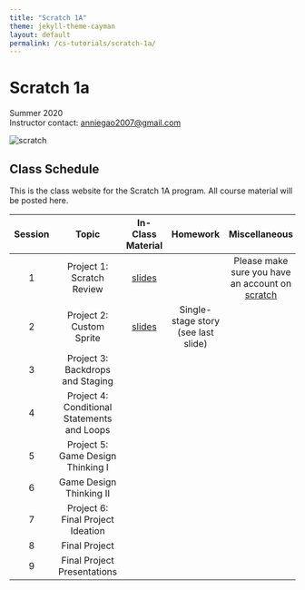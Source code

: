 ```yaml
---
title: "Scratch 1A"
theme: jekyll-theme-cayman
layout: default
permalink: /cs-tutorials/scratch-1a/
---
```


# Scratch 1a

Summer 2020  
Instructor contact: anniegao2007@gmail.com

![scratch](https://images.squarespace-cdn.com/content/v1/59371b611e5b6cbaaa211ff9/1527791173130-KCQZU6G7NB20K4UBCLX4/ke17ZwdGBToddI8pDm48kKSDVuAPrHKRkrADOUWKIBFZw-zPPgdn4jUwVcJE1ZvWQUxwkmyExglNqGp0IvTJZamWLI2zvYWH8K3-s_4yszcp2ryTI0HqTOaaUohrI8PIxjnc1DkxrOcGd5VMooSjQcLMerRA6Kw82eiRHVey0pQ/Scratch+Cat+with+Backpack)

## Class Schedule
This is the class website for the Scratch 1A program. All course material will be posted here.

| Session | Topic | In-Class Material | Homework | Miscellaneous |
| :---: | :---: | :---: | :---: | :---: |
| 1 | Project 1: Scratch Review | [slides](https://docs.google.com/presentation/d/1aWYhTFjxLBb-bqh9EjmylwzgbFIhK1ai2rqVmjuoGM8/edit?ts=5f233ebf#slide=id.g8d0e437b7b_0_54) | | Please make sure you have an account on [scratch](https://www.scratch.mit.edu)
| 2 | Project 2: Custom Sprite | [slides](https://docs.google.com/presentation/d/122m9KFHh_WUh0klYASuyGR-gCGR52gzLdDVb6OhfqRI/edit#slide=id.g8ef1ac43c6_0_5) | Single-stage story (see last slide) | |
| 3 | Project 3: Backdrops and Staging |
| 4 | Project 4: Conditional Statements and Loops |
| 5 | Project 5: Game Design Thinking I |
| 6 | Game Design Thinking II |
| 7 | Project 6: Final Project Ideation |
| 8 | Final Project |
| 9 | Final Project Presentations |